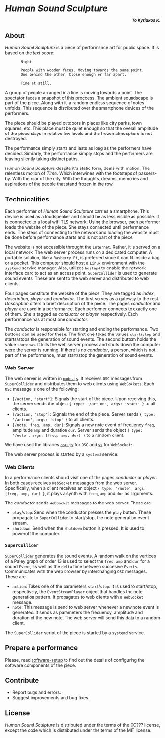 # *Human Sound Sculpture* <p style="text-align: right; font-style:italic; font-size: small;">To Kyriakos K.</p>

## About
*Human Sound Sculpture* is a piece of performance art for public space. It is based on the *text score*:
```
	   Night.

	   People with wooden faces. Moving towards the same point.
	   One behind the other. Close enough or far apart.

	   Time at still.
```

A group of people arranged in a line is moving towards a point.
The spectator faces a snapshot of this proccess. The ambient soundscape is part of the piece.
Along with it, a random endless sequence of notes unfolds. This sequence is distributed over
the smartphone devices of the performers.

The piece should be played outdoors in places like city parks, town squares, etc.
This place must be quiet enough so that the overall amplitude of the piece stays in relative low
levels and the frozen atmosphere is not destroyed.

The performance simply starts and lasts as long as the performers have decided. Similarly, the
performance simply stops and the performers are leaving silently taking distinct paths.

*Human Sound Sculpture* despite it's static form, deals with motion. The relentless motion of
*Time*. Which interwines with the footsteps of passers-by. With the roar of the city. With the
thoughts, dreams, memories and aspirations of the people that stand frozen in the row.

## Technicalities
Each performer of *Human Sound Sculpture* carries a smartphone. This device is used as a loudspeaker
and should be as less visible as possible. It is connected to a local wifi TLS network. Using
the browser, each performer loads the website of the piece. She stays connected
until performance ends. The steps of connecting to the network and loading the
website must be done before performance starts and is not part of the piece.

The website is not accessible throught the `Internet`. Rather, it is served on a local network.
The web server process runs on a dedicated computer. A portable solution, like a `Rasberry Pi`,
is preferred since it can fit inside a bag or a pocket. This computer should host a `Linux` environment
with the `systemd` service manager. Also, utilizes `hostapd` to enable the network interface card
to act as an access point. `SuperCollider` is used to generate sound events. These are sent to the
web server and distributed to web clients.

Four pages constitute the website of the piece. They are tagged as *index*, *description*,
*player* and *conductor*. The first serves as a gateway to the rest. *Description* offers a brief
description of the piece. The pages *conductor* and *player* are used in a performance. Each performer
connects to exactly one of them. She is tagged as *conductor* or *player*, respectively.
Each performance has at most one *conductor*.

The *conductor* is responsible for starting and ending the performance. Two buttons can be used for
these. The first one takes the values `start`/`stop` and starts/stops the generation of sound events.
The second buttom holds the value `shutdown`. It kills the web server process and shuts down the
computer were the server is running. If there is no *conductor*, a person, which is not part of
the performance, must start/stop the generation of sound events.

### Web Server
The web server is written in [`node.js`](https://nodejs.org/en/). It receives `OSC` messages from
`SuperCollider` and distributes them to web clients using `WebSockets`. Each `OSC` message is one
of the following:

- `[/action, "start"]`: Signals the start of the piece. Upon receiving this, the server sends
			the object `{ type: '/action', args: 'start' }` to all clients.
- `[/action, "stop"]`: Signals the end of the piece. Server sends `{ type: '/action', args: 'stop' }`
			to all clients.
- `[/note, freq, amp, dur]`: Signals a new note event of frequency `freq`, amplitude `amp` and duration
			`dur`. Server sends the object `{ type: '/note', args: [freq, amp, dur] }` to a random client.

We have used the libraries [`osc.js`](https://github.com/colinbdclark/osc.js/) for `OSC` and
[`ws`](https://github.com/websockets/ws) for `WebSockets`.

The web server process is started by a `systemd` service.

### Web Clients
In a performance clients should visit one of the pages *conductor* or *player*. In both cases receives
`WebSocket` messages from the web server. Specifically, when a client receives an object
`{ type: '/note', args: [freq, amp, dur] }`, it plays a synth with `freq`, `amp` and `dur` as arguments.

The *conductor* sends `WebSocket` messages to the web server. These are
- `play`/`stop`: Send when the conductor presses the `play` button. These propagate to `SuperCollider` to
	start/stop, the note generation event stream.
- `shutdown`: Send when the `shutdown` button is pressed. It is used to poweroff the computer.
### `SuperCollider`
[`SuperCollider`](http://supercollider.github.io/) generates the sound events. A random walk on the
vertices of a Paley graph of order 13 is used to select the `freq`, `amp` and `dur` for a sound
`Event`, as well as the `delta` time between succesive `Events`. Communicates with the web browser
by interchanging `OSC` messages. These are
- `action`: Takes one of the parameters `start`/`stop`. It is used to start/stop, respectively, the
  `EventStreamPlayer` object that handles the note generation pattern. It propagates to web clients
  with a `WebSocket` message.
- `note`: This message is send to web server whenever a new note event is generated. It sends as
  parameters the frequency, amplitude and duration of the new note. The web server will send this data
  to a random client.

The `SuperCollider` script of the piece is started by a `systemd` service.

## Prepare a performance
Please, read [software-setup](SOFTWARE-SETUP.md) to find out the details of configuring
the software components of the piece.

## Contribute
- Report bugs and errors.
- Suggest improvements and bug fixes.

## License
*Human Sound Sculpture* is distributed under the terms of the CC??? license, except the code which is
distributed under the terms of the MIT license.
